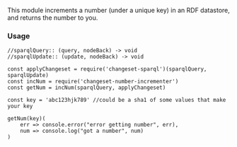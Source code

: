 This module increments a number (under a unique key) in an RDF datastore, and returns the number to you.

### Usage

```
//sparqlQuery:: (query, nodeBack) -> void
//sparqlUpdate:: (update, nodeBack) -> void

const applyChangeset = require('changeset-sparql')(sparqlQuery, sparqlUpdate)
const incNum = require('changeset-number-incrementer')
const getNum = incNum(sparqlQuery, applyChangeset)

const key = 'abc123hjk789' //could be a sha1 of some values that make your key

getNum(key)(
    err => console.error("error getting number", err),
    num => console.log("got a number", num)
)


```
